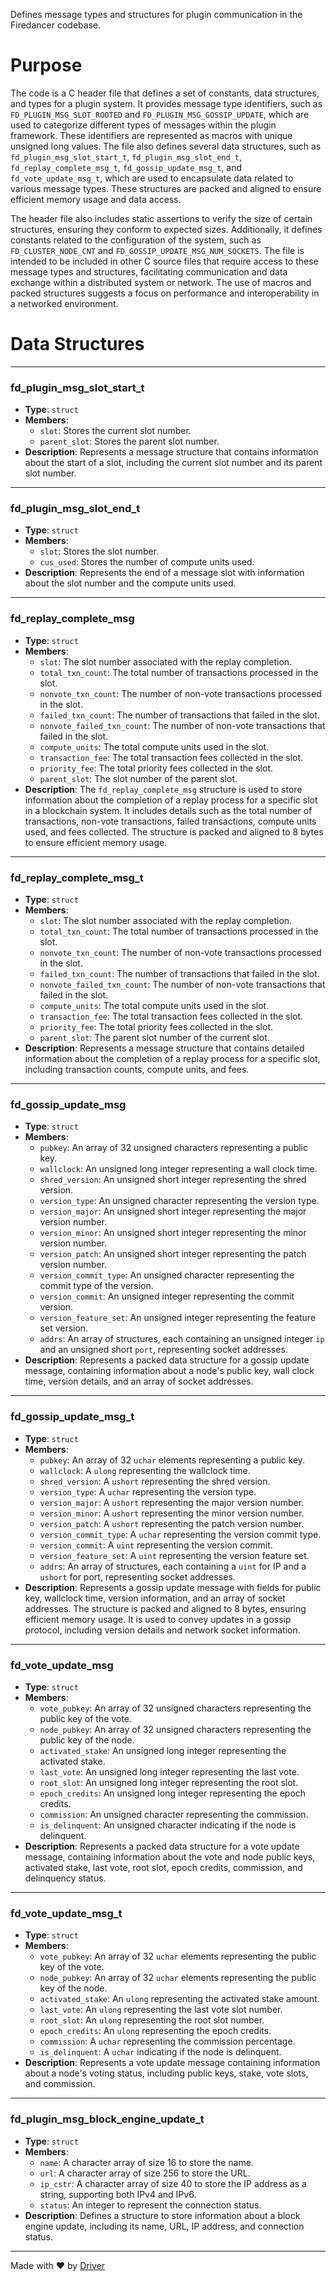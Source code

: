 <!--------------------------------------------------------------------------------->
<!-- IMPORTANT: This file is auto-generated by Driver (https://driver.ai). -------->
<!-- Manual edits may be overwritten on future commits. --------------------------->
<!--------------------------------------------------------------------------------->

Defines message types and structures for plugin communication in the Firedancer codebase.

# Purpose
The code is a C header file that defines a set of constants, data structures, and types for a plugin system. It provides message type identifiers, such as `FD_PLUGIN_MSG_SLOT_ROOTED` and `FD_PLUGIN_MSG_GOSSIP_UPDATE`, which are used to categorize different types of messages within the plugin framework. These identifiers are represented as macros with unique unsigned long values. The file also defines several data structures, such as `fd_plugin_msg_slot_start_t`, `fd_plugin_msg_slot_end_t`, `fd_replay_complete_msg_t`, `fd_gossip_update_msg_t`, and `fd_vote_update_msg_t`, which are used to encapsulate data related to various message types. These structures are packed and aligned to ensure efficient memory usage and data access.

The header file also includes static assertions to verify the size of certain structures, ensuring they conform to expected sizes. Additionally, it defines constants related to the configuration of the system, such as `FD_CLUSTER_NODE_CNT` and `FD_GOSSIP_UPDATE_MSG_NUM_SOCKETS`. The file is intended to be included in other C source files that require access to these message types and structures, facilitating communication and data exchange within a distributed system or network. The use of macros and packed structures suggests a focus on performance and interoperability in a networked environment.
# Data Structures

---
### fd\_plugin\_msg\_slot\_start\_t
- **Type**: ``struct``
- **Members**:
    - `slot`: Stores the current slot number.
    - `parent_slot`: Stores the parent slot number.
- **Description**: Represents a message structure that contains information about the start of a slot, including the current slot number and its parent slot number.


---
### fd\_plugin\_msg\_slot\_end\_t
- **Type**: ``struct``
- **Members**:
    - `slot`: Stores the slot number.
    - `cus_used`: Stores the number of compute units used.
- **Description**: Represents the end of a message slot with information about the slot number and the compute units used.


---
### fd\_replay\_complete\_msg
- **Type**: ``struct``
- **Members**:
    - `slot`: The slot number associated with the replay completion.
    - `total_txn_count`: The total number of transactions processed in the slot.
    - `nonvote_txn_count`: The number of non-vote transactions processed in the slot.
    - `failed_txn_count`: The number of transactions that failed in the slot.
    - `nonvote_failed_txn_count`: The number of non-vote transactions that failed in the slot.
    - `compute_units`: The total compute units used in the slot.
    - `transaction_fee`: The total transaction fees collected in the slot.
    - `priority_fee`: The total priority fees collected in the slot.
    - `parent_slot`: The slot number of the parent slot.
- **Description**: The `fd_replay_complete_msg` structure is used to store information about the completion of a replay process for a specific slot in a blockchain system. It includes details such as the total number of transactions, non-vote transactions, failed transactions, compute units used, and fees collected. The structure is packed and aligned to 8 bytes to ensure efficient memory usage.


---
### fd\_replay\_complete\_msg\_t
- **Type**: ``struct``
- **Members**:
    - `slot`: The slot number associated with the replay completion.
    - `total_txn_count`: The total number of transactions processed in the slot.
    - `nonvote_txn_count`: The number of non-vote transactions processed in the slot.
    - `failed_txn_count`: The number of transactions that failed in the slot.
    - `nonvote_failed_txn_count`: The number of non-vote transactions that failed in the slot.
    - `compute_units`: The total compute units used in the slot.
    - `transaction_fee`: The total transaction fees collected in the slot.
    - `priority_fee`: The total priority fees collected in the slot.
    - `parent_slot`: The parent slot number of the current slot.
- **Description**: Represents a message structure that contains detailed information about the completion of a replay process for a specific slot, including transaction counts, compute units, and fees.


---
### fd\_gossip\_update\_msg
- **Type**: ``struct``
- **Members**:
    - ``pubkey``: An array of 32 unsigned characters representing a public key.
    - ``wallclock``: An unsigned long integer representing a wall clock time.
    - ``shred_version``: An unsigned short integer representing the shred version.
    - ``version_type``: An unsigned character representing the version type.
    - ``version_major``: An unsigned short integer representing the major version number.
    - ``version_minor``: An unsigned short integer representing the minor version number.
    - ``version_patch``: An unsigned short integer representing the patch version number.
    - ``version_commit_type``: An unsigned character representing the commit type of the version.
    - ``version_commit``: An unsigned integer representing the commit version.
    - ``version_feature_set``: An unsigned integer representing the feature set version.
    - ``addrs``: An array of structures, each containing an unsigned integer `ip` and an unsigned short `port`, representing socket addresses.
- **Description**: Represents a packed data structure for a gossip update message, containing information about a node's public key, wall clock time, version details, and an array of socket addresses.


---
### fd\_gossip\_update\_msg\_t
- **Type**: ``struct``
- **Members**:
    - ``pubkey``: An array of 32 `uchar` elements representing a public key.
    - ``wallclock``: A `ulong` representing the wallclock time.
    - ``shred_version``: A `ushort` representing the shred version.
    - ``version_type``: A `uchar` representing the version type.
    - ``version_major``: A `ushort` representing the major version number.
    - ``version_minor``: A `ushort` representing the minor version number.
    - ``version_patch``: A `ushort` representing the patch version number.
    - ``version_commit_type``: A `uchar` representing the version commit type.
    - ``version_commit``: A `uint` representing the version commit.
    - ``version_feature_set``: A `uint` representing the version feature set.
    - ``addrs``: An array of structures, each containing a `uint` for IP and a `ushort` for port, representing socket addresses.
- **Description**: Represents a gossip update message with fields for public key, wallclock time, version information, and an array of socket addresses. The structure is packed and aligned to 8 bytes, ensuring efficient memory usage. It is used to convey updates in a gossip protocol, including version details and network socket information.


---
### fd\_vote\_update\_msg
- **Type**: ``struct``
- **Members**:
    - `vote_pubkey`: An array of 32 unsigned characters representing the public key of the vote.
    - `node_pubkey`: An array of 32 unsigned characters representing the public key of the node.
    - `activated_stake`: An unsigned long integer representing the activated stake.
    - `last_vote`: An unsigned long integer representing the last vote.
    - `root_slot`: An unsigned long integer representing the root slot.
    - `epoch_credits`: An unsigned long integer representing the epoch credits.
    - `commission`: An unsigned character representing the commission.
    - `is_delinquent`: An unsigned character indicating if the node is delinquent.
- **Description**: Represents a packed data structure for a vote update message, containing information about the vote and node public keys, activated stake, last vote, root slot, epoch credits, commission, and delinquency status.


---
### fd\_vote\_update\_msg\_t
- **Type**: ``struct``
- **Members**:
    - `vote_pubkey`: An array of 32 `uchar` elements representing the public key of the vote.
    - `node_pubkey`: An array of 32 `uchar` elements representing the public key of the node.
    - `activated_stake`: An `ulong` representing the activated stake amount.
    - `last_vote`: An `ulong` representing the last vote slot number.
    - `root_slot`: An `ulong` representing the root slot number.
    - `epoch_credits`: An `ulong` representing the epoch credits.
    - `commission`: A `uchar` representing the commission percentage.
    - `is_delinquent`: A `uchar` indicating if the node is delinquent.
- **Description**: Represents a vote update message containing information about a node's voting status, including public keys, stake, vote slots, and commission.


---
### fd\_plugin\_msg\_block\_engine\_update\_t
- **Type**: ``struct``
- **Members**:
    - `name`: A character array of size 16 to store the name.
    - `url`: A character array of size 256 to store the URL.
    - `ip_cstr`: A character array of size 40 to store the IP address as a string, supporting both IPv4 and IPv6.
    - `status`: An integer to represent the connection status.
- **Description**: Defines a structure to store information about a block engine update, including its name, URL, IP address, and connection status.



---
Made with ❤️ by [Driver](https://www.driver.ai/)